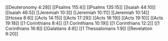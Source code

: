 [[Deuteronomy 4:28]]
[[Psalms 115:4]]
[[Psalms 135:15]]
[[Isaiah 44:10]]
[[Isaiah 46:5]]
[[Jeremiah 10:3]]
[[Jeremiah 10:11]]
[[Jeremiah 10:14]]
[[Hosea 8:6]]
[[Acts 14:15]]
[[Acts 17:29]]
[[Acts 18:19]]
[[Acts 19:10]]
[[Acts 19:18]]
[[1 Corinthians 8:4]]
[[1 Corinthians 10:19]]
[[1 Corinthians 12:2]]
[[1 Corinthians 16:8]]
[[Galatians 4:8]]
[[1 Thessalonians 1:9]]
[[Revelation 9:20]]

